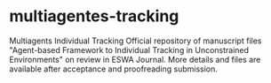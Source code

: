 # multiagentes-tracking
Multiagents Individual Tracking
Official repository of manuscript files "Agent-based Framework to Individual Tracking in Unconstrained Environments" on review in ESWA Journal.
More details and files are available after acceptance and proofreading submission.

